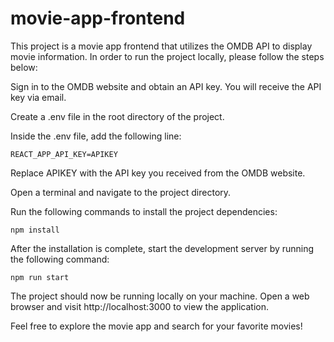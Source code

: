 # movie-app-frontend

This project is a movie app frontend that utilizes the OMDB API to display movie information. In order to run the project locally, please follow the steps below:

Sign in to the OMDB website and obtain an API key. You will receive the API key via email.

Create a .env file in the root directory of the project.

Inside the .env file, add the following line:

`REACT_APP_API_KEY=APIKEY`

Replace APIKEY with the API key you received from the OMDB website.

Open a terminal and navigate to the project directory.

Run the following commands to install the project dependencies:

`npm install`

After the installation is complete, start the development server by running the following command:

`npm run start`

The project should now be running locally on your machine. Open a web browser and visit http://localhost:3000 to view the application.

Feel free to explore the movie app and search for your favorite movies!
